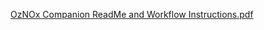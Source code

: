 [OzNOx Companion ReadMe and Workflow Instructions.pdf](https://github.com/user-attachments/files/17440438/OzNOx.Companion.ReadMe.and.Workflow.Instructions.pdf)
